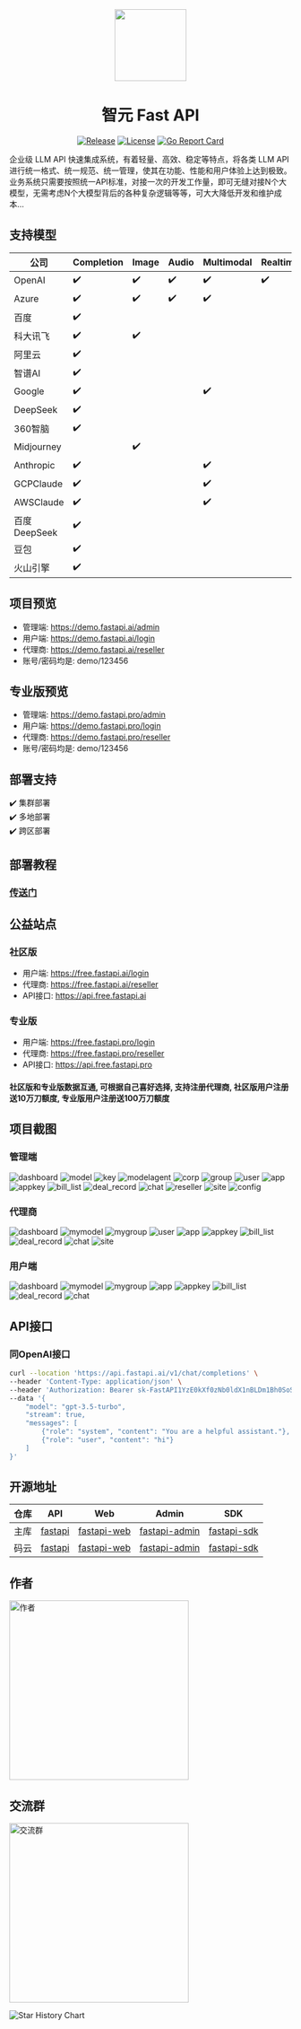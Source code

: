 <div align=center>

<img src="https://www.fastapi.ai/logo.png" width="128"/>

# 智元 Fast API

[![Release](https://img.shields.io/github/v/release/iimeta/fastapi?color=blue)](https://github.com/iimeta/fastapi/releases)
[![License](https://img.shields.io/static/v1?label=license&message=MIT&color=green)](https://github.com/iimeta/fastapi/blob/main/LICENSE)
[![Go Report Card](https://goreportcard.com/badge/github.com/iimeta/fastapi)](https://goreportcard.com/report/github.com/iimeta/fastapi)

</div>

企业级 LLM API 快速集成系统，有着轻量、高效、稳定等特点，将各类 LLM API 进行统一格式、统一规范、统一管理，使其在功能、性能和用户体验上达到极致。业务系统只需要按照统一API标准，对接一次的开发工作量，即可无缝对接N个大模型，无需考虑N个大模型背后的各种复杂逻辑等等，可大大降低开发和维护成本...

## 支持模型

| 公司         | Completion | Image | Audio | Multimodal | Realtime | Embedding | Moderation |
| ------------ | ---------- | ----- | ----- | ---------- | -------- | --------- | ---------- |
| OpenAI       | ✔️         | ✔️    | ✔️    | ✔️        | ✔️       | ✔️        | ✔️         |
| Azure        | ✔️         | ✔️    | ✔️    | ✔️        |          | ✔️        | ✔️         |
| 百度         | ✔️         |       |       |           |          |           |            |
| 科大讯飞     | ✔️         | ✔️    |       |           |          |           |            |
| 阿里云       | ✔️         |       |       |           |          |           |            |
| 智谱AI       | ✔️         |       |       |           |          |           |            |
| Google       | ✔️         |       |       | ✔️        |          |           |            |
| DeepSeek     | ✔️         |       |       |           |          |           |            |
| 360智脑      | ✔️         |       |       |           |          |           |            |
| Midjourney   |            | ✔️    |       |           |          |           |            |
| Anthropic    | ✔️         |       |       | ✔️        |          |           |            |
| GCPClaude    | ✔️         |       |       | ✔️        |          |           |            |
| AWSClaude    | ✔️         |       |       | ✔️        |          |           |            |
| 百度DeepSeek | ✔️         |       |       |           |          |           |            |
| 豆包         | ✔️         |       |       |           |          |           |            |
| 火山引擎     | ✔️         |       |       |           |          |           |            |

## 项目预览

- 管理端: <https://demo.fastapi.ai/admin>
- 用户端: <https://demo.fastapi.ai/login>
- 代理商: <https://demo.fastapi.ai/reseller>
- 账号/密码均是: demo/123456

## 专业版预览

- 管理端: <https://demo.fastapi.pro/admin>
- 用户端: <https://demo.fastapi.pro/login>
- 代理商: <https://demo.fastapi.pro/reseller>
- 账号/密码均是: demo/123456

## 部署支持

✔️ 集群部署  
✔️ 多地部署  
✔️ 跨区部署

## 部署教程

### [传送门](https://www.fastapi.ai/guide/)

## 公益站点

### 社区版

- 用户端: <https://free.fastapi.ai/login>
- 代理商: <https://free.fastapi.ai/reseller>
- API接口: <https://api.free.fastapi.ai>

### 专业版

- 用户端: <https://free.fastapi.pro/login>
- 代理商: <https://free.fastapi.pro/reseller>
- API接口: <https://api.free.fastapi.pro>

#### 社区版和专业版数据互通, 可根据自己喜好选择, 支持注册代理商, 社区版用户注册送10万刀额度, 专业版用户注册送100万刀额度

## 项目截图

### 管理端

![dashboard](https://github.com/user-attachments/assets/16244157-fd63-47bb-9db1-f7980e9c3d31)
![model](https://github.com/user-attachments/assets/ca12caaa-60ad-484c-a81a-d16927734fb9)
![key](https://github.com/user-attachments/assets/d9bef722-4643-456a-b7d1-b3e9d903757b)
![modelagent](https://github.com/user-attachments/assets/7bc78a7b-a335-427e-96f6-f3e6de30ef4b)
![corp](https://github.com/user-attachments/assets/23b0ba41-514d-4599-92a5-46fc13298bba)
![group](https://github.com/user-attachments/assets/63a14c81-e589-4d4c-8005-467dc8d595fc)
![user](https://github.com/user-attachments/assets/f8e9dc20-ef57-4ce4-a0b3-6b65fd1d9c67)
![app](https://github.com/user-attachments/assets/5e4c75ca-52f4-471d-861e-e63bbe040a87)
![appkey](https://github.com/user-attachments/assets/930b9c30-a826-4f24-94e0-6a3b6b2177ae)
![bill_list](https://github.com/user-attachments/assets/2713c41f-7acb-4d4d-ab91-b5065a293068)
![deal_record](https://github.com/user-attachments/assets/57c76020-5099-458b-aed8-6f56cb84bff6)
![chat](https://github.com/user-attachments/assets/f8425f91-6f9d-4ac8-a44b-8c5db16298a6)
![reseller](https://github.com/user-attachments/assets/02073936-54c6-48da-b756-083da5a21693)
![site](https://github.com/user-attachments/assets/77801369-6202-4a4f-948c-2330cdb46aa2)
![config](https://github.com/user-attachments/assets/f9065a51-1101-4f78-ac61-b479925bff0b)

### 代理商

![dashboard](https://github.com/user-attachments/assets/778e37bc-27ca-4adc-a112-5d6032577eed)
![mymodel](https://github.com/user-attachments/assets/507f24bf-3723-4d3f-8fa8-edb4250b419e)
![mygroup](https://github.com/user-attachments/assets/ec4b90c6-912a-476c-942e-1ed5816583bc)
![user](https://github.com/user-attachments/assets/bcba5e4b-6bc5-4f0b-9331-ccf699e0c377)
![app](https://github.com/user-attachments/assets/907bbb5f-60ec-4ade-a0e7-ed3a77321686)
![appkey](https://github.com/user-attachments/assets/1c84da90-70be-4481-ae3d-1299e4259d99)
![bill_list](https://github.com/user-attachments/assets/80f62d7d-bcf9-429f-a88e-985e45507234)
![deal_record](https://github.com/user-attachments/assets/f0875f47-4f2a-47de-b414-f91b220dee2a)
![chat](https://github.com/user-attachments/assets/7a6328e8-c407-49ba-a03a-3fde10cf40d7)
![site](https://github.com/user-attachments/assets/60f31ad1-577e-462b-ba3f-0da25325cbea)

### 用户端

![dashboard](https://github.com/user-attachments/assets/161f5448-0f84-4ab0-85fa-93c0c18a7c27)
![mymodel](https://github.com/user-attachments/assets/67de1da1-6347-4ffb-853e-07e102f828d5)
![mygroup](https://github.com/user-attachments/assets/6c0b7ebf-44e6-4c67-94d9-e6724ce60ad3)
![app](https://github.com/user-attachments/assets/063e1928-7be4-4f09-9c26-6283cf65bb9b)
![appkey](https://github.com/user-attachments/assets/cf7a0a58-5a09-427f-9d4f-61632e0369c2)
![bill_list](https://github.com/user-attachments/assets/c0d43e2a-fc96-4fb0-8526-cc088c3946c9)
![deal_record](https://github.com/user-attachments/assets/dfe29b40-a055-4ce6-94e6-ed35f5d41cb7)
![chat](https://github.com/user-attachments/assets/a00b0f6d-44de-4841-a84c-a1e9ba54aade)

## API接口

### 同OpenAI接口

```bash
curl --location 'https://api.fastapi.ai/v1/chat/completions' \
--header 'Content-Type: application/json' \
--header 'Authorization: Bearer sk-FastAPI1YzE0kXf0zNb0ldX1nBLDm1Bh0SoSK0G0PzR1tNxW' \
--data '{
    "model": "gpt-3.5-turbo",
    "stream": true,
    "messages": [
        {"role": "system", "content": "You are a helpful assistant."},
        {"role": "user", "content": "hi"}
    ]
}'
```

## 开源地址

| 仓库 | API                                          | Web                                                  | Admin                                                    | SDK                                                  |
| ---- |----------------------------------------------|------------------------------------------------------|----------------------------------------------------------|------------------------------------------------------|
| 主库 | [fastapi](https://github.com/iimeta/fastapi) | [fastapi-web](https://github.com/iimeta/fastapi-web) | [fastapi-admin](https://github.com/iimeta/fastapi-admin) | [fastapi-sdk](https://github.com/iimeta/fastapi-sdk) |
| 码云 | [fastapi](https://gitee.com/iimeta/fastapi)  | [fastapi-web](https://gitee.com/iimeta/fastapi-web)  | [fastapi-admin](https://gitee.com/iimeta/fastapi-admin)  | [fastapi-sdk](https://gitee.com/iimeta/fastapi-sdk)  |

## 作者

<img src="https://iim.ai/public/images/Author.png?t=20231207" width="320" alt="作者"/>

## 交流群

<img src="https://iim.ai/public/images/WeChatGroup.jpg?t=20250720" width="320" alt="交流群"/>

![Star History Chart](https://api.star-history.com/svg?repos=iimeta/fastapi&type=Date)
